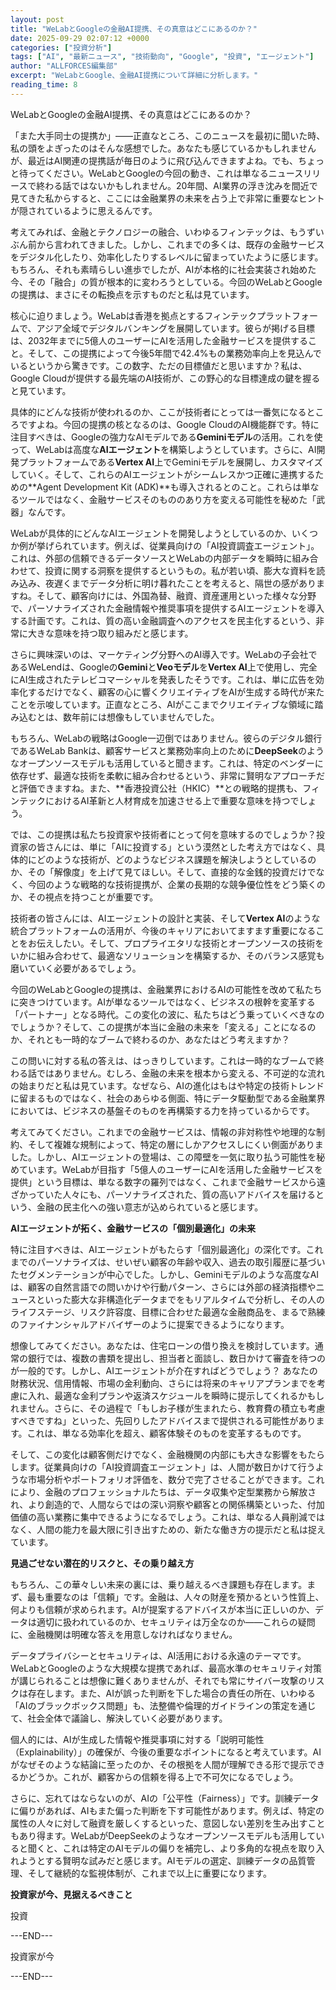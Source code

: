 ```yaml
---
layout: post
title: "WeLabとGoogleの金融AI提携、その真意はどこにあるのか？"
date: 2025-09-29 02:07:12 +0000
categories: ["投資分析"]
tags: ["AI", "最新ニュース", "技術動向", "Google", "投資", "エージェント"]
author: "ALLFORCES編集部"
excerpt: "WeLabとGoogle、金融AI提携について詳細に分析します。"
reading_time: 8
---
```


WeLabとGoogleの金融AI提携、その真意はどこにあるのか？

「また大手同士の提携か」――正直なところ、このニュースを最初に聞いた時、私の頭をよぎったのはそんな感想でした。あなたも感じているかもしれませんが、最近はAI関連の提携話が毎日のように飛び込んできますよね。でも、ちょっと待ってください。WeLabとGoogleの今回の動き、これは単なるニュースリリースで終わる話ではないかもしれません。20年間、AI業界の浮き沈みを間近で見てきた私からすると、ここには金融業界の未来を占う上で非常に重要なヒントが隠されているように思えるんです。

考えてみれば、金融とテクノロジーの融合、いわゆるフィンテックは、もうずいぶん前から言われてきました。しかし、これまでの多くは、既存の金融サービスをデジタル化したり、効率化したりするレベルに留まっていたように感じます。もちろん、それも素晴らしい進歩でしたが、AIが本格的に社会実装され始めた今、その「融合」の質が根本的に変わろうとしている。今回のWeLabとGoogleの提携は、まさにその転換点を示すものだと私は見ています。

核心に迫りましょう。WeLabは香港を拠点とするフィンテックプラットフォームで、アジア全域でデジタルバンキングを展開しています。彼らが掲げる目標は、2032年までに5億人のユーザーにAIを活用した金融サービスを提供すること。そして、この提携によって今後5年間で42.4%もの業務効率向上を見込んでいるというから驚きです。この数字、ただの目標値だと思いますか？私は、Google Cloudが提供する最先端のAI技術が、この野心的な目標達成の鍵を握ると見ています。

具体的にどんな技術が使われるのか、ここが技術者にとっては一番気になるところですよね。今回の提携の核となるのは、Google CloudのAI機能群です。特に注目すべきは、Googleの強力なAIモデルである**Geminiモデル**の活用。これを使って、WeLabは高度な**AIエージェント**を構築しようとしています。さらに、AI開発プラットフォームである**Vertex AI**上でGeminiモデルを展開し、カスタマイズしていく。そして、これらのAIエージェントがシームレスかつ正確に連携するための**Agent Development Kit (ADK)**も導入されるとのこと。これらは単なるツールではなく、金融サービスそのもののあり方を変える可能性を秘めた「武器」なんです。

WeLabが具体的にどんなAIエージェントを開発しようとしているのか、いくつか例が挙げられています。例えば、従業員向けの「AI投資調査エージェント」。これは、外部の信頼できるデータソースとWeLabの内部データを瞬時に組み合わせて、投資に関する洞察を提供するというもの。私が若い頃、膨大な資料を読み込み、夜遅くまでデータ分析に明け暮れたことを考えると、隔世の感がありますね。そして、顧客向けには、外国為替、融資、資産運用といった様々な分野で、パーソナライズされた金融情報や推奨事項を提供するAIエージェントを導入する計画です。これは、質の高い金融調査へのアクセスを民主化するという、非常に大きな意味を持つ取り組みだと感じます。

さらに興味深いのは、マーケティング分野へのAI導入です。WeLabの子会社であるWeLendは、Googleの**Gemini**と**Veoモデル**を**Vertex AI**上で使用し、完全にAI生成されたテレビコマーシャルを発表したそうです。これは、単に広告を効率化するだけでなく、顧客の心に響くクリエイティブをAIが生成する時代が来たことを示唆しています。正直なところ、AIがここまでクリエイティブな領域に踏み込むとは、数年前には想像もしていませんでした。

もちろん、WeLabの戦略はGoogle一辺倒ではありません。彼らのデジタル銀行であるWeLab Bankは、顧客サービスと業務効率向上のために**DeepSeek**のようなオープンソースモデルも活用していると聞きます。これは、特定のベンダーに依存せず、最適な技術を柔軟に組み合わせるという、非常に賢明なアプローチだと評価できますね。また、**香港投資公社（HKIC）**との戦略的提携も、フィンテックにおけるAI革新と人材育成を加速させる上で重要な意味を持つでしょう。

では、この提携は私たち投資家や技術者にとって何を意味するのでしょうか？投資家の皆さんには、単に「AIに投資する」という漠然とした考え方ではなく、具体的にどのような技術が、どのようなビジネス課題を解決しようとしているのか、その「解像度」を上げて見てほしい。そして、直接的な金銭的投資だけでなく、今回のような戦略的な技術提携が、企業の長期的な競争優位性をどう築くのか、その視点を持つことが重要です。

技術者の皆さんには、AIエージェントの設計と実装、そして**Vertex AI**のような統合プラットフォームの活用が、今後のキャリアにおいてますます重要になることをお伝えしたい。そして、プロプライエタリな技術とオープンソースの技術をいかに組み合わせて、最適なソリューションを構築するか、そのバランス感覚も磨いていく必要があるでしょう。

今回のWeLabとGoogleの提携は、金融業界におけるAIの可能性を改めて私たちに突きつけています。AIが単なるツールではなく、ビジネスの根幹を変革する「パートナー」となる時代。この変化の波に、私たちはどう乗っていくべきなのでしょうか？そして、この提携が本当に金融の未来を「変える」ことになるのか、それとも一時的なブームで終わるのか、あなたはどう考えますか？

この問いに対する私の答えは、はっきりしています。これは一時的なブームで終わる話ではありません。むしろ、金融の未来を根本から変える、不可逆的な流れの始まりだと私は見ています。なぜなら、AIの進化はもはや特定の技術トレンドに留まるものではなく、社会のあらゆる側面、特にデータ駆動型である金融業界においては、ビジネスの基盤そのものを再構築する力を持っているからです。

考えてみてください。これまでの金融サービスは、情報の非対称性や地理的な制約、そして複雑な規制によって、特定の層にしかアクセスしにくい側面がありました。しかし、AIエージェントの登場は、この障壁を一気に取り払う可能性を秘めています。WeLabが目指す「5億人のユーザーにAIを活用した金融サービスを提供」という目標は、単なる数字の羅列ではなく、これまで金融サービスから遠ざかっていた人々にも、パーソナライズされた、質の高いアドバイスを届けるという、金融の民主化への強い意志が込められていると感じます。

**AIエージェントが拓く、金融サービスの「個別最適化」の未来**

特に注目すべきは、AIエージェントがもたらす「個別最適化」の深化です。これまでのパーソナライズは、せいぜい顧客の年齢や収入、過去の取引履歴に基づいたセグメンテーションが中心でした。しかし、Geminiモデルのような高度なAIは、顧客の自然言語での問いかけや行動パターン、さらには外部の経済指標やニュースといった膨大な非構造化データまでをもリアルタイムで分析し、その人のライフステージ、リスク許容度、目標に合わせた最適な金融商品を、まるで熟練のファイナンシャルアドバイザーのように提案できるようになります。

想像してみてください。あなたは、住宅ローンの借り換えを検討しています。通常の銀行では、複数の書類を提出し、担当者と面談し、数日かけて審査を待つのが一般的です。しかし、AIエージェントが介在すればどうでしょう？ あなたの財務状況、信用情報、市場の金利動向、さらには将来のキャリアプランまでを考慮に入れ、最適な金利プランや返済スケジュールを瞬時に提示してくれるかもしれません。さらに、その過程で「もしお子様が生まれたら、教育費の積立も考慮すべきですね」といった、先回りしたアドバイスまで提供される可能性があります。これは、単なる効率化を超え、顧客体験そのものを変革するものです。

そして、この変化は顧客側だけでなく、金融機関の内部にも大きな影響をもたらします。従業員向けの「AI投資調査エージェント」は、人間が数日かけて行うような市場分析やポートフォリオ評価を、数分で完了させることができます。これにより、金融のプロフェッショナルたちは、データ収集や定型業務から解放され、より創造的で、人間ならではの深い洞察や顧客との関係構築といった、付加価値の高い業務に集中できるようになるでしょう。これは、単なる人員削減ではなく、人間の能力を最大限に引き出すための、新たな働き方の提示だと私は捉えています。

**見過ごせない潜在的リスクと、その乗り越え方**

もちろん、この華々しい未来の裏には、乗り越えるべき課題も存在します。まず、最も重要なのは「信頼」です。金融は、人々の財産を預かるという性質上、何よりも信頼が求められます。AIが提案するアドバイスが本当に正しいのか、データは適切に扱われているのか、セキュリティは万全なのか――これらの疑問に、金融機関は明確な答えを用意しなければなりません。

データプライバシーとセキュリティは、AI活用における永遠のテーマです。WeLabとGoogleのような大規模な提携であれば、最高水準のセキュリティ対策が講じられることは想像に難くありませんが、それでも常にサイバー攻撃のリスクは存在します。また、AIが誤った判断を下した場合の責任の所在、いわゆる「AIのブラックボックス問題」も、法整備や倫理的ガイドラインの策定を通じて、社会全体で議論し、解決していく必要があります。

個人的には、AIが生成した情報や推奨事項に対する「説明可能性（Explainability）」の確保が、今後の重要なポイントになると考えています。AIがなぜそのような結論に至ったのか、その根拠を人間が理解できる形で提示できるかどうか。これが、顧客からの信頼を得る上で不可欠になるでしょう。

さらに、忘れてはならないのが、AIの「公平性（Fairness）」です。訓練データに偏りがあれば、AIもまた偏った判断を下す可能性があります。例えば、特定の属性の人々に対して融資を厳しくするといった、意図しない差別を生み出すこともあり得ます。WeLabがDeepSeekのようなオープンソースモデルも活用していると聞くと、これは特定のAIモデルの偏りを補完し、より多角的な視点を取り入れようとする賢明な試みだと感じます。AIモデルの選定、訓練データの品質管理、そして継続的な監視体制が、これまで以上に重要になります。

**投資家が今、見据えるべきこと**

投資

---END---

投資家が今

---END---